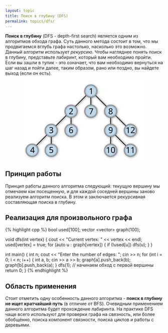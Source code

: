 ```yaml
---
layout: topic
title: Поиск в глубину (DFS)
permalink: topics/dfs/
---
```

**Поиск в глубину** (DFS - depth-first search) является одним из алгоритмов обхода графа. Суть данного метода состоит в том, что мы продвигаемся вглубь графа настолько, насколько это возможно. Данный алгоритм использует *рекурсию*. Чтобы нагляднее понять поиск в глубину, представьте лабиринт, который вам необходимо пройти. Если вы зашли в тупик - это означает, что вам необходимо вернуться на шаг назад и пойти далее, таким образом, рано или поздно, вы найдете выход (если он есть).

<img style="display: block; margin: auto; width: 400px" src="./dfs.svg" />

## Принцип работы
Принцип работы данного алгоритма следующий: текущую вершину мы отмечаем как посещенную, и для каждой соседней вершины заново реализуем алгоритм поиска. В этом и заключается рекурсивная составляющая поиска в глубину.

## Реализация для произвольного графа
{% highlight cpp %}
bool used[100];
vector <vector<int>> graph(100);

void dfs(int vertex)
{
	cout << "Current vertex: " << vertex << endl;
	used[vertex] = true;
	for (auto u : graph[vertex])
	{
		if (!used[u])
			dfs(u);
	}
}

int main()
{
	int n;
	cout << "Enter the number of edges: ";
	cin >> n;
	for (int i = 0; i < n; i++)
	{
		int a, b;
		cin >> a >> b;
		graph[a].push_back(b);
		graph[b].push_back(a);
	}
	dfs(1); // начинаем обход с первой вершины
	return 0;
}
{% endhighlight %}

## Область применения
Стоит отметить одну особенность данного алгоритма - **поиск в глубину не ищет кратчайший путь** (в отличие от BFS). Очевидным применением данного алгоритма будет прохождение лабиринта. На практике DFS чаще всего используют для проверки графа на связность, или более обобщённо, поиска компонент связности, поиска циклов и работы с деревьями.
